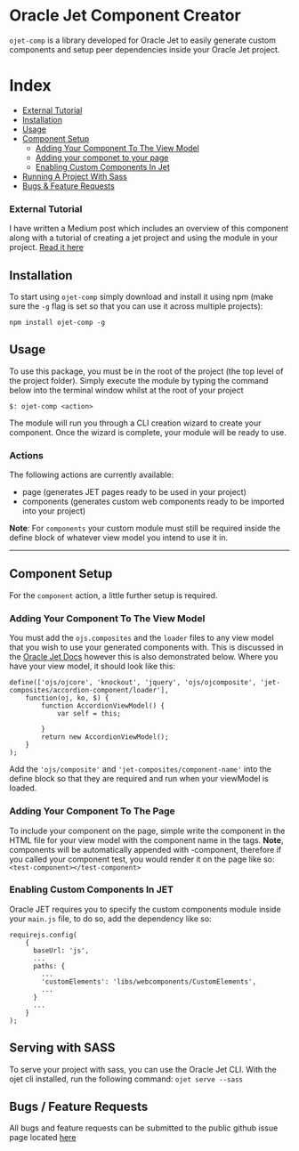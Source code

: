 # Oracle Jet Component Creator

```ojet-comp``` is a library developed for Oracle Jet to easily generate custom components and setup peer dependencies inside your Oracle Jet project.

# Index
- [External Tutorial](#external-tutorial)
- [Installation](#installation)
- [Usage](#usage)
- [Component Setup](#component-setup)
    - [Adding Your Component To The View Model](#adding-your-component-to-the-view-model)
    - [Adding your componet to your page](#adding-your-component-to-the-page)
    - [Enabling Custom Components In Jet](#enabling-custom-components-in-jet)
- [Running A Project With Sass](#serving-with-sass)
- [Bugs & Feature Requests](#bugs-%2F-feature-requests)

### External Tutorial
I have written a Medium post which includes an overview of this component along with a tutorial of creating a jet project and using the module in your project. [Read it here](https://medium.com/@speedatw/generating-composite-components-in-oracle-jet-b2f2a432fc55)

## Installation
To start using ```ojet-comp``` simply download and install it using npm (make sure the ```-g``` flag is set so that you can use it across multiple projects):

```npm install ojet-comp -g```


## Usage
To use this package, you must be in the root of the project (the top level of the project folder). Simply execute the module by typing the command below into the terminal window whilst at the root of your project

```$: ojet-comp <action>```

The module will run you through a CLI creation wizard to create your component. Once the wizard is complete, your module will be ready to use.

### Actions
The following actions are currently available:
- page (generates JET pages ready to be used in your project)
- components (generates custom web components ready to be imported into your project) 

**Note**: For ```components``` your custom module must still be required inside the define block of whatever view model you intend to use it in.

---

## Component Setup
For the ```component``` action, a little further setup is required.

### Adding Your Component To The View Model

You must add the ```ojs.composites``` and the ```loader``` files to any view model that you wish to use your generated components with. This is discussed in the [Oracle Jet Docs](https://docs.oracle.com/middleware/jet320/jet/developer/GUID-18F9F429-1A80-4A9F-9B78-09428EFD2530.htm) however this is also demonstrated below. Where you have your view model, it should look like this:

```
define(['ojs/ojcore', 'knockout', 'jquery', 'ojs/ojcomposite', 'jet-composites/accordion-component/loader'],
    function(oj, ko, $) {
        function AccordionViewModel() {
            var self = this;

        }
        return new AccordionViewModel();
    }
);
```

Add the ```'ojs/composite'``` and ```'jet-composites/component-name'``` into the define block so that they are required and run when your viewModel is loaded.

### Adding Your Component To The Page

To include your component on the page, simple write the component in the HTML file for your view model with the component name in the tags. **Note**, components will be automatically appended with -component, therefore if you called your component test, you would render it on the page like so:
```<test-component></test-component>```

### Enabling Custom Components In JET
Oracle JET requires you to specify the custom components module inside your ```main.js``` file, to do so, add the dependency like so:
```
requirejs.config(
    {
      baseUrl: 'js',
      ...
      paths: {
        ...
        'customElements': 'libs/webcomponents/CustomElements',
        ...
      }
      ...
    }
);
```

## Serving with SASS
To serve your project with sass, you can use the Oracle Jet CLI. With the ojet cli installed, run the following command:
```ojet serve --sass```

## Bugs / Feature Requests
All bugs and feature requests can be submitted to the public github issue page located [here](https://github.com/alexwileyy/ojet-comp/issues)
